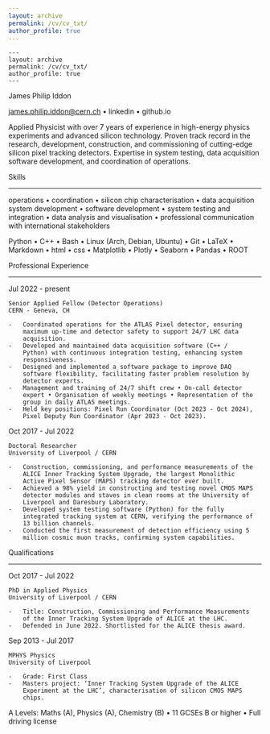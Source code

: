 ```yaml
---
layout: archive
permalink: /cv/cv_txt/
author_profile: true
---
```

```
---
layout: archive
permalink: /cv/cv_txt/
author_profile: true
---
```
James Philip Iddon

james.philip.iddon@cern.ch • linkedin • github.io

  Applied Physicist with over 7 years of experience in high-energy
  physics experiments and advanced silicon technology. Proven track
  record in the research, development, construction, and commissioning
  of cutting-edge silicon pixel tracking detectors. Expertise in system
  testing, data acquisition software development, and coordination of
  operations.

Skills

------------------------------------------------------------------------

operations • coordination • silicon chip characterisation • data
acquisition system development • software development • system testing
and integration • data analysis and visualisation • professional
communication with international stakeholders

Python • C++ • Bash • Linux (Arch, Debian, Ubuntu) • Git • LaTeX • Markdown • html • css • Matplotlib • Plotly • Seaborn • Pandas • ROOT

Professional Experience

------------------------------------------------------------------------

Jul 2022 - present

    Senior Applied Fellow (Detector Operations)
    CERN - Geneva, CH

    -   Coordinated operations for the ATLAS Pixel detector, ensuring
        maximum up-time and detector safety to support 24/7 LHC data
        acquisition.
    -   Developed and maintained data acquisition software (C++ /
        Python) with continuous integration testing, enhancing system
        responsiveness.
    -   Designed and implemented a software package to improve DAQ
        software flexibility, facilitating faster problem resolution by
        detector experts.
    -   Management and training of 24/7 shift crew • On-call detector
        expert • Organisation of weekly meetings • Representation of the
        group in daily ATLAS meetings.
    -   Held key positions: Pixel Run Coordinator (Oct 2023 - Oct 2024),
        Pixel Deputy Run Coordinator (Apr 2023 - Oct 2023).

Oct 2017 - Jul 2022

    Doctoral Researcher
    University of Liverpool / CERN

    -   Construction, commissioning, and performance measurements of the
        ALICE Inner Tracking System Upgrade, the largest Monolithic
        Active Pixel Sensor (MAPS) tracking detector ever built.
    -   Achieved a 98% yield in constructing and testing novel CMOS MAPS
        detector modules and staves in clean rooms at the University of
        Liverpool and Daresbury Laboratory.
    -   Developed system testing software (Python) for the fully
        integrated tracking system at CERN, verifying the performance of
        13 billion channels.
    -   Conducted the first measurement of detection efficiency using 5
        million cosmic muon tracks, confirming system capabilities.

Qualifications

------------------------------------------------------------------------

Oct 2017 - Jul 2022

    PhD in Applied Physics
    University of Liverpool / CERN

    -   Title: Construction, Commissioning and Performance Measurements
        of the Inner Tracking System Upgrade of ALICE at the LHC.
    -   Defended in June 2022. Shortlisted for the ALICE thesis award.

Sep 2013 - Jul 2017

    MPHYS Physics
    University of Liverpool

    -   Grade: First Class
    -   Masters project: ‘Inner Tracking System Upgrade of the ALICE
        Experiment at the LHC’, characterisation of silicon CMOS MAPS
        chips.

A Levels: Maths (A), Physics (A), Chemistry (B) • 11 GCSEs B or higher •
Full driving license
```
```
